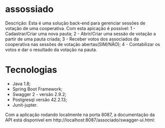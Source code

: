 # assossiado
Descrição: Esta é uma solução back-end para gerenciar sessões de votação de uma cooperativa.
Com esta apicação é possível: 
  1 - Cadastrar/Criar uma nova pauta;
  2 - Abrir/Criar uma sessão de votação a partir de uma pauta criada;
  3 - Receber votos dos associados da cooperativa nas sessões de votação abertas(SIM/NÃO);
  4 - Contabilizar os votos e dar o resultado da votação na pauta. 
  
# Tecnologias
- Java 1.8;
- Spring Boot Framework;  
- Swagger 2 - versão 2.9.2;
- Postgresql versão 42.2.13;
- Junit-jupter.

Com a aplicação rodando localmente na porta 8087, a documentação da API está disponível em http://localhost:8087/associado/swagger-ui.html:
